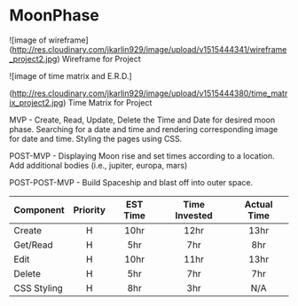 # MoonPhase
![image of wireframe] (http://res.cloudinary.com/jkarlin929/image/upload/v1515444341/wireframe_project2.jpg) Wireframe for Project

![image of time matrix and E.R.D.]

(http://res.cloudinary.com/jkarlin929/image/upload/v1515444380/time_matrix_project2.jpg) Time Matrix for Project

MVP - Create, Read, Update, Delete the Time and Date for desired moon phase.  Searching for a date and time and rendering corresponding image for date and time. Styling the pages using CSS.

POST-MVP - Displaying Moon rise and set times according to a location. Add additional bodies (i.e., jupiter, europa, mars)

POST-POST-MVP - Build Spaceship and blast off into outer space.



| Component     | Priority      | EST Time  | Time Invested | Actual Time|
| ------------- |:-------------:| :--------:| :------------:|:----------:|
| Create        | H             |  10hr     |     12hr      |     13hr   |
| Get/Read      | H             |   5hr     |      7hr      |     8hr    |
| Edit          | H             |   10hr    |     11hr      |     13hr   |
| Delete        | H             |   5hr     |     7hr       |     7hr    |
| CSS Styling   | H             |   8hr     |     3hr       |     N/A    |